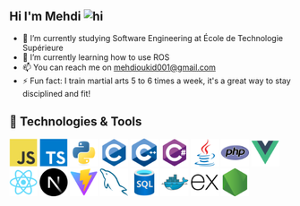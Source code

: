 ## Hi I'm Mehdi <img src="https://user-images.githubusercontent.com/1303154/88677602-1635ba80-d120-11ea-84d8-d263ba5fc3c0.gif" width="28px" height="28px" alt="hi">

- 🔭 I’m currently studying Software Engineering at École de Technologie Supérieure
- 🌱 I’m currently learning how to use ROS 
- 📫 You can reach me on mehdioukid001@gmail.com
- ⚡ Fun fact: I train martial arts 5 to 6 times a week, it's a great way to stay disciplined and fit!

## 🔧 Technologies & Tools
<a><img height="50" title="JavaScript" alt="JavaScript" src="https://github.com/devicons/devicon/blob/master/icons/javascript/javascript-original.svg"></a>
<a><img height="50" title="TypeScript" alt="typescript" src="https://github.com/devicons/devicon/blob/master/icons/typescript/typescript-original.svg"></a>
<a><img height="50" title="Python" alt="python" src="https://github.com/devicons/devicon/blob/master/icons/python/python-original.svg"></a>
<a><img height="50" title="C" alt="C" src="https://github.com/devicons/devicon/blob/master/icons/c/c-original.svg"></a>
<a><img height="50" title="C++" alt="C++" src="https://github.com/devicons/devicon/blob/master/icons/cplusplus/cplusplus-original.svg"></a>
<a><img height="50" title="C#" alt="C#" src="https://github.com/devicons/devicon/blob/master/icons/csharp/csharp-original.svg"></a>
<a><img height="50" title="Java" alt="Java" src="https://github.com/devicons/devicon/blob/master/icons/java/java-original.svg"></a>
<a><img height="50" title="PHP" alt="PHP" src="https://github.com/devicons/devicon/blob/master/icons/php/php-original.svg"></a>
<a><img height="50" title="VueJS" alt="vue.js" src="https://github.com/devicons/devicon/blob/master/icons/vuejs/vuejs-original.svg"></a>
<a><img height="50" title="React" alt="react" src="https://github.com/devicons/devicon/blob/master/icons/react/react-original.svg"></a>
<a><img height="50" title="NextJS" alt="nextjs" src="https://github.com/devicons/devicon/blob/master/icons/nextjs/nextjs-original.svg"></a>
<a><img height="50" title="ViteJS" alt="vitejs" src="https://github.com/devicons/devicon/blob/master/icons/vitejs/vitejs-original.svg"></a>
<a><img height="50" title="MySQL" alt="MySQL" src="https://github.com/devicons/devicon/blob/master/icons/mysql/mysql-original.svg"></a>
<a><img height="50" title="AzureSQLDB" src="https://github.com/devicons/devicon/blob/master/icons/azuresqldatabase/azuresqldatabase-original.svg"></a>
<a><img height="50" title="Docker" alt="Docker" src="https://github.com/devicons/devicon/blob/master/icons/docker/docker-original.svg"></a>
<a><img height="50" title="Express" alt="Express" src="https://github.com/devicons/devicon/blob/master/icons/express/express-original.svg"></a>
<a><img height="50" title="NodeJS" alt="Docker" src="https://github.com/devicons/devicon/blob/master/icons/nodejs/nodejs-original.svg"></a>



<!-- ## GitHub Stats

<!-- https://github.com/anuraghazra/github-readme-stats -->

<!-- ![Delta-ReFz's github stats](https://github-readme-stats.vercel.app/api?username=delta-refz&coun_private=true&_icons=true&theme=tokyonight)
![Most used languages](https://github-readme-stats.vercel.app/api/top-langs/?username=delta-refz&coun_private=true&layout=compact&theme=github_dark_dimmed)

![Ego boost](https://komarev.com/ghpvc/?username=Delta-ReFz&color=red) 







